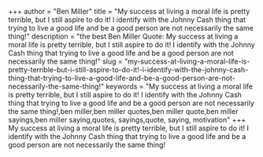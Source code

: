 +++
author = "Ben Miller"
title = "My success at living a moral life is pretty terrible, but I still aspire to do it! I identify with the Johnny Cash thing that trying to live a good life and be a good person are not necessarily the same thing!"
description = "the best Ben Miller Quote: My success at living a moral life is pretty terrible, but I still aspire to do it! I identify with the Johnny Cash thing that trying to live a good life and be a good person are not necessarily the same thing!"
slug = "my-success-at-living-a-moral-life-is-pretty-terrible-but-i-still-aspire-to-do-it!-i-identify-with-the-johnny-cash-thing-that-trying-to-live-a-good-life-and-be-a-good-person-are-not-necessarily-the-same-thing!"
keywords = "My success at living a moral life is pretty terrible, but I still aspire to do it! I identify with the Johnny Cash thing that trying to live a good life and be a good person are not necessarily the same thing!,ben miller,ben miller quotes,ben miller quote,ben miller sayings,ben miller saying,quotes, sayings,quote, saying, motivation"
+++
My success at living a moral life is pretty terrible, but I still aspire to do it! I identify with the Johnny Cash thing that trying to live a good life and be a good person are not necessarily the same thing!
